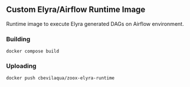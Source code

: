 ## Custom Elyra/Airflow Runtime Image

Runtime image to execute Elyra generated DAGs on Airflow environment.

### Building
```
docker compose build
```

### Uploading
```
docker push cbevilaqua/zoox-elyra-runtime
```